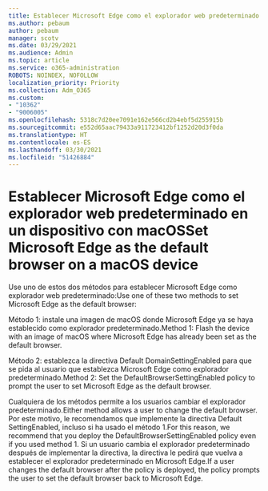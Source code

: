 ```yaml
---
title: Establecer Microsoft Edge como el explorador web predeterminado en un dispositivo con macOS
ms.author: pebaum
author: pebaum
manager: scotv
ms.date: 03/29/2021
ms.audience: Admin
ms.topic: article
ms.service: o365-administration
ROBOTS: NOINDEX, NOFOLLOW
localization_priority: Priority
ms.collection: Adm_O365
ms.custom:
- "10362"
- "9006005"
ms.openlocfilehash: 5318c7d20ee7091e162e566cd2b4ebf5d255915b
ms.sourcegitcommit: e552d65aac79433a911723412bf1252d20d3f0da
ms.translationtype: HT
ms.contentlocale: es-ES
ms.lasthandoff: 03/30/2021
ms.locfileid: "51426884"
---
```

# <a name="set-microsoft-edge-as-the-default-browser-on-a-macos-device"></a><span data-ttu-id="4e310-102">Establecer Microsoft Edge como el explorador web predeterminado en un dispositivo con macOS</span><span class="sxs-lookup"><span data-stu-id="4e310-102">Set Microsoft Edge as the default browser on a macOS device</span></span>

<span data-ttu-id="4e310-103">Use uno de estos dos métodos para establecer Microsoft Edge como explorador web predeterminado:</span><span class="sxs-lookup"><span data-stu-id="4e310-103">Use one of these two methods to set Microsoft Edge as the default browser:</span></span>

<span data-ttu-id="4e310-104">Método 1: instale una imagen de macOS donde Microsoft Edge ya se haya establecido como explorador predeterminado.</span><span class="sxs-lookup"><span data-stu-id="4e310-104">Method 1: Flash the device with an image of macOS where Microsoft Edge has already been set as the default browser.</span></span>

<span data-ttu-id="4e310-105">Método 2: establezca la directiva Default DomainSettingEnabled para que se pida al usuario que establezca Microsoft Edge como explorador predeterminado.</span><span class="sxs-lookup"><span data-stu-id="4e310-105">Method 2: Set the DefaultBrowserSettingEnabled policy to prompt the user to set Microsoft Edge as the default browser.</span></span>

<span data-ttu-id="4e310-106">Cualquiera de los métodos permite a los usuarios cambiar el explorador predeterminado.</span><span class="sxs-lookup"><span data-stu-id="4e310-106">Either method allows a user to change the default browser.</span></span> <span data-ttu-id="4e310-107">Por este motivo, le recomendamos que implemente la directiva Default SettingEnabled, incluso si ha usado el método 1.</span><span class="sxs-lookup"><span data-stu-id="4e310-107">For this reason, we recommend that you deploy the DefaultBrowserSettingEnabled policy even if you used method 1.</span></span> <span data-ttu-id="4e310-108">Si un usuario cambia el explorador predeterminado después de implementar la directiva, la directiva le pedirá que vuelva a establecer el explorador predeterminado en Microsoft Edge.</span><span class="sxs-lookup"><span data-stu-id="4e310-108">If a user changes the default browser after the policy is deployed, the policy prompts the user to set the default browser back to Microsoft Edge.</span></span>
